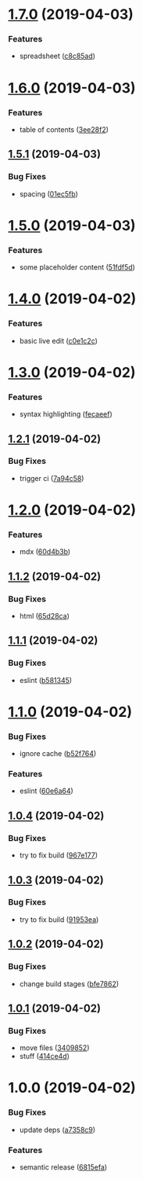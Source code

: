 # [1.7.0](https://github.com/SimonSiefke/transparent-observables/compare/v1.6.0...v1.7.0) (2019-04-03)


### Features

* spreadsheet ([c8c85ad](https://github.com/SimonSiefke/transparent-observables/commit/c8c85ad))

# [1.6.0](https://github.com/SimonSiefke/transparent-observables/compare/v1.5.1...v1.6.0) (2019-04-03)


### Features

* table of contents ([3ee28f2](https://github.com/SimonSiefke/transparent-observables/commit/3ee28f2))

## [1.5.1](https://github.com/SimonSiefke/transparent-observables/compare/v1.5.0...v1.5.1) (2019-04-03)


### Bug Fixes

* spacing ([01ec5fb](https://github.com/SimonSiefke/transparent-observables/commit/01ec5fb))

# [1.5.0](https://github.com/SimonSiefke/transparent-observables/compare/v1.4.0...v1.5.0) (2019-04-03)


### Features

* some placeholder content ([51fdf5d](https://github.com/SimonSiefke/transparent-observables/commit/51fdf5d))

# [1.4.0](https://github.com/SimonSiefke/transparent-observables/compare/v1.3.0...v1.4.0) (2019-04-02)


### Features

* basic live edit ([c0e1c2c](https://github.com/SimonSiefke/transparent-observables/commit/c0e1c2c))

# [1.3.0](https://github.com/SimonSiefke/transparent-observables/compare/v1.2.1...v1.3.0) (2019-04-02)


### Features

* syntax highlighting ([fecaeef](https://github.com/SimonSiefke/transparent-observables/commit/fecaeef))

## [1.2.1](https://github.com/SimonSiefke/transparent-observables/compare/v1.2.0...v1.2.1) (2019-04-02)


### Bug Fixes

* trigger ci ([7a94c58](https://github.com/SimonSiefke/transparent-observables/commit/7a94c58))

# [1.2.0](https://github.com/SimonSiefke/transparent-observables/compare/v1.1.2...v1.2.0) (2019-04-02)


### Features

* mdx ([60d4b3b](https://github.com/SimonSiefke/transparent-observables/commit/60d4b3b))

## [1.1.2](https://github.com/SimonSiefke/transparent-observables/compare/v1.1.1...v1.1.2) (2019-04-02)


### Bug Fixes

* html ([65d28ca](https://github.com/SimonSiefke/transparent-observables/commit/65d28ca))

## [1.1.1](https://github.com/SimonSiefke/transparent-observables/compare/v1.1.0...v1.1.1) (2019-04-02)


### Bug Fixes

* eslint ([b581345](https://github.com/SimonSiefke/transparent-observables/commit/b581345))

# [1.1.0](https://github.com/SimonSiefke/transparent-observables/compare/v1.0.6...v1.1.0) (2019-04-02)


### Bug Fixes

* ignore cache ([b52f764](https://github.com/SimonSiefke/transparent-observables/commit/b52f764))


### Features

* eslint ([60e6a64](https://github.com/SimonSiefke/transparent-observables/commit/60e6a64))

## [1.0.4](https://github.com/SimonSiefke/transparent-observables/compare/v1.0.3...v1.0.4) (2019-04-02)


### Bug Fixes

* try to fix build ([967e177](https://github.com/SimonSiefke/transparent-observables/commit/967e177))

## [1.0.3](https://github.com/SimonSiefke/transparent-observables/compare/v1.0.2...v1.0.3) (2019-04-02)


### Bug Fixes

* try to fix build ([91953ea](https://github.com/SimonSiefke/transparent-observables/commit/91953ea))

## [1.0.2](https://github.com/SimonSiefke/transparent-observables/compare/v1.0.1...v1.0.2) (2019-04-02)


### Bug Fixes

* change build stages ([bfe7862](https://github.com/SimonSiefke/transparent-observables/commit/bfe7862))

## [1.0.1](https://github.com/SimonSiefke/transparent-observables/compare/v1.0.0...v1.0.1) (2019-04-02)


### Bug Fixes

* move files ([3409852](https://github.com/SimonSiefke/transparent-observables/commit/3409852))
* stuff ([414ce4d](https://github.com/SimonSiefke/transparent-observables/commit/414ce4d))

# 1.0.0 (2019-04-02)


### Bug Fixes

* update deps ([a7358c9](https://github.com/SimonSiefke/transparent-observables/commit/a7358c9))


### Features

* semantic release ([6815efa](https://github.com/SimonSiefke/transparent-observables/commit/6815efa))
